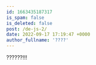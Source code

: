 ```yaml
---
id: 1663435187317
is_spam: false
is_deleted: false
post: /de-js-2/
date: 2022-09-17 17:19:47 +0000
author_fullname: '????'
---
```


??????!!!
